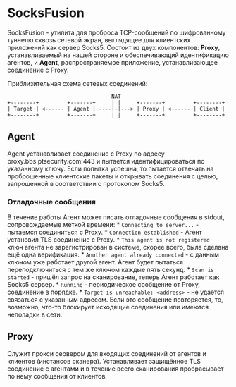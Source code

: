 # SocksFusion

SocksFusion - утилита для проброса TCP-сообщений по шифрованному туннелю сквозь сетевой экран, выглядящее для клиентских приложений как сервер Socks5. Состоит из двух компонентов: **Proxy**, устанавливаемый на нашей стороне и обеспечивающий идентификацию агентов, и **Agent**, распространяемое приложение, устанавливающее соединение с Proxy.

Приблизительная схема сетевых соединений:

                                     NAT
    +--------+         +-------+     | |     +-------+         +--------+
    | Target | <------ | Agent | ----|-|---> | Proxy | <------ | Client |
    +--------+         +-------+     | |     +-------+         +--------+


## Agent

Agent устанавливает соединение с Proxy по адресу proxy.bbs.ptsecurity.com:443 и пытается идентифицироваться по указанному ключу. Если попытка успешна, то пытается отвечать на проброшенные клиентские пакеты и открывать соединения с целью, запрошенной в соответствии с протоколом Socks5.

### Отладочные сообщения

В течение работы Агент может писать отладочные сообщения в stdout, сопровождаемые меткой времени:
    * `Connecting to server...` - пытаемся соединиться с Proxy.
    * `Connection established` - Агент установил TLS соединение с Proxy.
    * `This agent is not registered` - ключ агента не зарегистрирован в системе, скорее всего, была сделана ещё одна верификация.
    * `Another agent already connected` - с данным ключом уже работает другой агент. Агент будет пытаться переподключиться с тем же ключом каждые пять секунд.
    * `Scan is started` - пришёл запрос на сканирование, теперь Агент работает как Socks5 сервер.
    * `Running` - периодическое сообщение от Proxy, соединение в порядке.
    * `Target is unreachable: <address>` - не удаётся связаться с указанным адресом. Если это сообщение повторяется, то, возможно, что-то блокирует исходящие соединения или имеются неполадки в сети.

## Proxy

Служит прокси сервером для входящих соединений от агентов и клиентов (инстансов сканера). Устанавливает защищённое TLS соединение с агентами и в течение всего сканирования пробрасывает по нему сообщения от клиентов.
